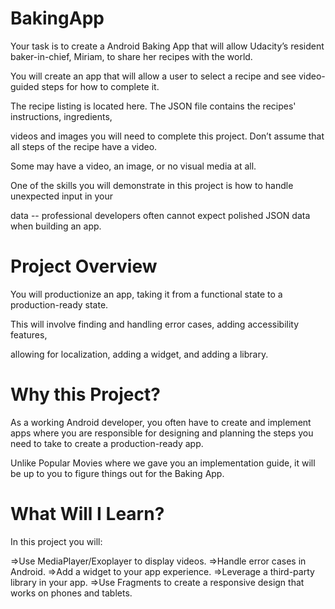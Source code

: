 # BakingApp
Your task is to create a Android Baking App that will allow Udacity’s resident baker-in-chief,
Miriam, to share her recipes with the world.

You will create an app that will allow a user to select a recipe and see video-guided steps for how to complete it. 

The recipe listing is located here.  The JSON file contains the recipes' instructions, ingredients,

videos and images you will need to complete this project. Don’t assume that all steps of the recipe have a video.

Some may have a video, an image, or no visual media at all. 

One of the skills you will demonstrate in this project is how to handle unexpected input in your

data -- professional developers often cannot expect polished JSON data when building an app.

# Project Overview
You will productionize an app, taking it from a functional state to a production-ready state. 

This will involve finding and handling error cases, adding accessibility features,

allowing for localization, adding a widget, and adding a library.

# Why this Project?
As a working Android developer, you often have to create and implement apps where you are responsible
for designing and planning the steps you need to take to create a production-ready app. 

Unlike Popular Movies where we gave you an implementation guide,
it will be up to you to figure things out for the Baking App.

# What Will I Learn?
In this project you will:

=>Use MediaPlayer/Exoplayer to display videos.
=>Handle error cases in Android.
=>Add a widget to your app experience.
=>Leverage a third-party library in your app.
=>Use Fragments to create a responsive design that works on phones and tablets.
